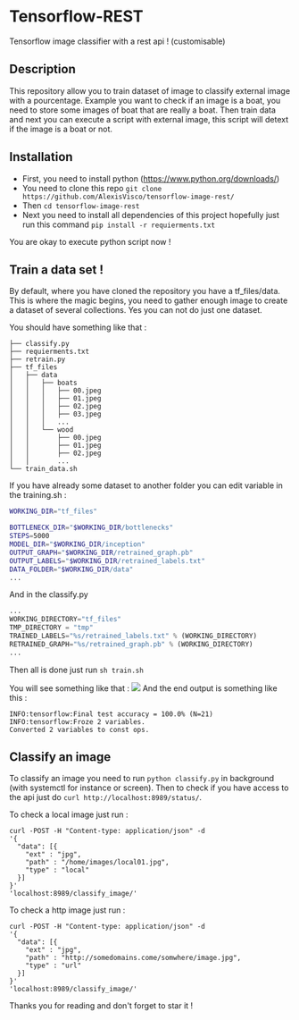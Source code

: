 # Tensorflow-REST
Tensorflow image classifier with a rest api ! (customisable)

## Description

This repository allow you to train dataset of image to classify external image with a pourcentage.
Example you want to check if an image is a boat, you need to store some images of boat that are really a boat.
Then train data and next you can execute a script with external image, this script will detext if the image is a boat or not.

## Installation 

- First, you need to install python (https://www.python.org/downloads/)
- You need to clone this repo `git clone https://github.com/AlexisVisco/tensorflow-image-rest/`
- Then `cd tensorflow-image-rest`
- Next you need to install all dependencies of this project hopefully just run this command `pip install -r requierments.txt`

You are okay to execute python script now !

## Train a data set ! 

By default, where you have cloned the repository you have a tf_files/data. This is where the magic begins, you need to gather enough image to create a dataset of several collections. 
Yes you can not do just one dataset.

You should have something like that :

```
├── classify.py
├── requierments.txt
├── retrain.py
├── tf_files
│   ├── data
│   │   ├── boats
│   │   │   ├── 00.jpeg
│   │   │   ├── 01.jpeg
│   │   │   ├── 02.jpeg
│   │   │   ├── 03.jpeg
│   │   │   ...
│   │   └── wood
│   │       ├── 00.jpeg
│   │       ├── 01.jpeg
│   │       ├── 02.jpeg
│   │       ...
└── train_data.sh
```

If you have already some dataset to another folder you can edit variable in the training.sh :

```sh
WORKING_DIR="tf_files"

BOTTLENECK_DIR="$WORKING_DIR/bottlenecks"
STEPS=5000
MODEL_DIR="$WORKING_DIR/inception"
OUTPUT_GRAPH="$WORKING_DIR/retrained_graph.pb"
OUTPUT_LABELS="$WORKING_DIR/retrained_labels.txt"
DATA_FOLDER="$WORKING_DIR/data"
...
```

And in the classify.py

```python
...
WORKING_DIRECTORY="tf_files"
TMP_DIRECTORY = "tmp"
TRAINED_LABELS="%s/retrained_labels.txt" % (WORKING_DIRECTORY)
RETRAINED_GRAPH="%s/retrained_graph.pb" % (WORKING_DIRECTORY)
...
```

Then all is done just run `sh train.sh`

You will see something like that : 
![](https://image.prntscr.com/image/za9C8v1cRIChS8UdzyOnug.png)
And the end output is something like this :
```
INFO:tensorflow:Final test accuracy = 100.0% (N=21)
INFO:tensorflow:Froze 2 variables.
Converted 2 variables to const ops.
```

## Classify an image

To classify an image you need to run `python classify.py` in background (with systemctl for instance or screen).
Then to check if you have access to the api just do `curl http://localhost:8989/status/`.

To check a local image just run :

```curl
curl -POST -H "Content-type: application/json" -d 
'{
  "data": [{
    "ext" : "jpg",
    "path" : "/home/images/local01.jpg",
    "type" : "local"
  }]
}'
'localhost:8989/classify_image/'
```

To check a http image just run :

```curl
curl -POST -H "Content-type: application/json" -d 
'{
  "data": [{
    "ext" : "jpg",
    "path" : "http://somedomains.come/somwhere/image.jpg",
    "type" : "url"
  }]
}'
'localhost:8989/classify_image/'
```

Thanks you for reading and don't forget to star it !

